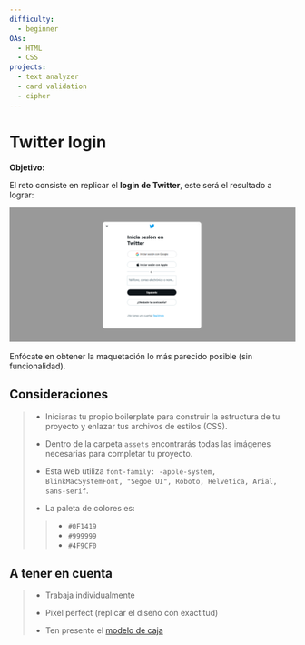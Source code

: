 ```yaml
---
difficulty:
  - beginner
OAs:
  - HTML
  - CSS
projects:
  - text analyzer
  - card validation
  - cipher
---
```

# Twitter login

__Objetivo:__

El reto consiste en replicar el __login de Twitter__, este será el resultado
a lograr:

![Twitter login](fullpage.png)

Enfócate en obtener la maquetación
lo más parecido posible (sin funcionalidad).

## Consideraciones

> - Iniciaras tu propio boilerplate para construir la estructura de tu proyecto y
enlazar tus archivos de estilos (CSS).
>
> - Dentro de la carpeta `assets` encontrarás todas
 las imágenes necesarias para completar tu proyecto.
>
> - Esta web utiliza `font-family: -apple-system, BlinkMacSystemFont,
"Segoe UI", Roboto, Helvetica, Arial,
sans-serif`.
>
> - La paleta de colores es:
> >
> > - `#0F1419`
> > - `#999999`
> > - `#4F9CF0`
>
## A tener en cuenta

> - Trabaja individualmente
>
> - Pixel perfect (replicar el diseño con exactitud)
>
> - Ten presente el
[modelo de caja](https://curriculum.laboratoria.la/es/topics/css/css/boxmodel-and-display)
